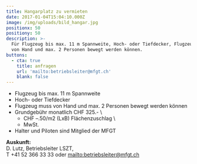 ```yaml
---
title: Hangarplatz zu vermieten
date: 2017-01-04T15:04:10.000Z
image: /img/uploads/bild_hangar.jpg
positionx: 50
positiony: 50
description: >-
  Für Flugzeug bis max. 11 m Spannweite, Hoch- oder Tiefdecker, Flugzeug muss
  von Hand und max. 2 Personen bewegt werden können.
buttons:
  - cta: true
    title: anfragen
    url: 'mailto:betriebsleiter@mfgt.ch'
    blank: false
---
```

* Flugzeug bis max. 11 m Spannweite
* Hoch- oder Tiefdecker
* Flugzeug muss von Hand und max. 2 Personen bewegt werden können
* Grundgebühr monatlich CHF 325.- \
  + CHF –.50/m2 (LxB) Flächenzuschlag \
  + MwSt.
* Halter und Piloten sind Mitglied der MFGT

**Auskunft:**\
D. Lutz, Betriebsleiter LSZT, \
T +41 52 366 33 33 oder <mailto:betriebsleiter@mfgt.ch>

